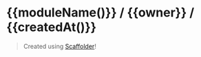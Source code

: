 # {{moduleName()}} / {{owner}} / {{createdAt()}}

> Created using [Scaffolder](https://github.com/galElmalah/scaffolder)!
